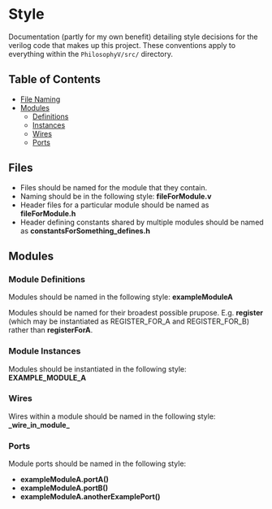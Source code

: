 # Style

Documentation (partly for my own benefit) detailing style decisions for the verilog code that makes up this project. These conventions apply to everything within the ```PhilosophyV/src/``` directory.

## Table of Contents
+ [File Naming](#files)
+ [Modules](#Modules)
  + [Definitions](#definitions)
  + [Instances](#instances)
  + [Wires](#wires)
  + [Ports](#ports)
  
## <a name=#files></a> Files
  + Files should be named for the module that they contain.
  + Naming should be in the following style: **fileForModule.v**
  + Header files for a particular module should be named as **fileForModule.h**
  + Header defining constants shared by multiple modules should be named as **constantsForSomething_defines.h**

## <a name=#modules></a> Modules

### <a name=#definitions></a> Module Definitions

Modules should be named in the following style: **exampleModuleA**

Modules should be named for their broadest possible prupose. E.g. **register** (which may be instantiated as REGISTER_FOR_A and REGISTER_FOR_B) rather than **registerForA**.

### <a name=#instances></a> Module Instances

Modules should be instantiated in the following style: **EXAMPLE\_MODULE\_A**

### <a name=#wires></a> Wires

Wires within a module should be named in the following style: **\_wire\_in\_module\_**

### <a name=#ports></a> Ports

Module ports should be named in the following style:
  + **exampleModuleA.portA()**
  + **exampleModuleA.portB()**
  + **exampleModuleA.anotherExamplePort()**
